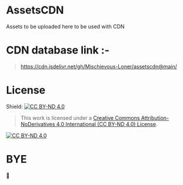 # AssetsCDN
Assets to be uploaded here to be used with CDN
# CDN database link :-
> https://cdn.jsdelivr.net/gh/Mischievous-Loner/assetscdn@main/

# License
Shield: [![CC BY-ND 4.0][cc-by-nd-shield]][cc-by-nd]

> This work is licensed under a
[Creative Commons Attribution-NoDerivatives 4.0 International (CC BY-ND 4.0) License][cc-by-nd].

[![CC BY-ND 4.0][cc-by-nd-image]][cc-by-nd]

[cc-by-nd]: http://creativecommons.org/licenses/by-nd/4.0/
[cc-by-nd-image]: https://licensebuttons.net/l/by-nd/4.0/88x31.png
[cc-by-nd-shield]: https://img.shields.io/badge/License-CC%20BY--ND%204.0-lightgrey.svg

# BYE
👋

